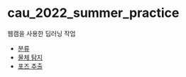 # cau_2022_summer_practice
웹캠을 사용한 딥러닝 작업

- [분류](./classification/index.html)
- [물체 탐지](./object_detection/index.html)
- [포즈 추출](./pose_extraction/index.html)
